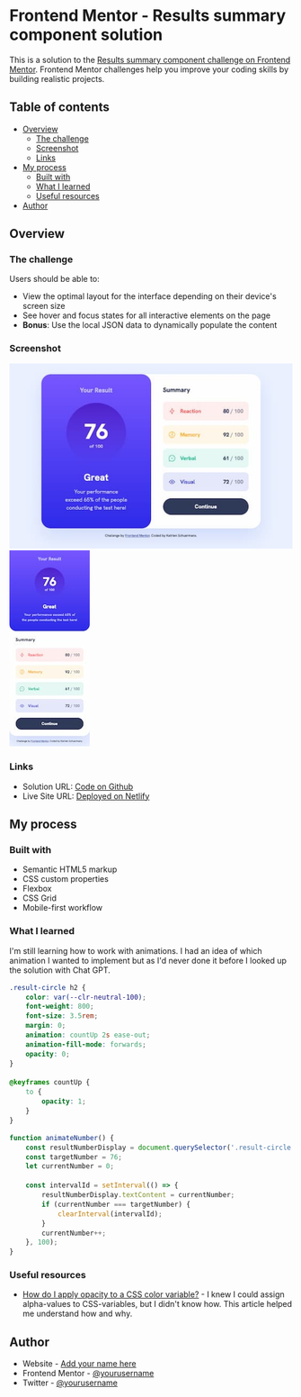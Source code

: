 # Frontend Mentor - Results summary component solution

This is a solution to the [Results summary component challenge on Frontend Mentor](https://www.frontendmentor.io/challenges/results-summary-component-CE_K6s0maV). Frontend Mentor challenges help you improve your coding skills by building realistic projects.

## Table of contents

- [Overview](#overview)
  - [The challenge](#the-challenge)
  - [Screenshot](#screenshot)
  - [Links](#links)
- [My process](#my-process)
  - [Built with](#built-with)
  - [What I learned](#what-i-learned)
  - [Useful resources](#useful-resources)
- [Author](#author)

## Overview

### The challenge

Users should be able to:

- View the optimal layout for the interface depending on their device's screen size
- See hover and focus states for all interactive elements on the page
- **Bonus**: Use the local JSON data to dynamically populate the content

### Screenshot

![](./screenshot-desktop.jpg)
![](./screenshot-mobile.jpg)

### Links

- Solution URL: [Code on Github](https://github.com/graficdoctor/fe-24-001-results-summary-component)
- Live Site URL: [Deployed on Netlify](https://grand-macaron-f3b01e.netlify.app/)

## My process

### Built with

- Semantic HTML5 markup
- CSS custom properties
- Flexbox
- CSS Grid
- Mobile-first workflow

### What I learned

I'm still learning how to work with animations. I had an idea of which animation I wanted to implement but as I'd never done it before I looked up the solution with Chat GPT.

```css
.result-circle h2 {
	color: var(--clr-neutral-100);
	font-weight: 800;
	font-size: 3.5rem;
	margin: 0;
	animation: countUp 2s ease-out;
	animation-fill-mode: forwards;
	opacity: 0;
}

@keyframes countUp {
	to {
		opacity: 1;
	}
}
```

```js
function animateNumber() {
	const resultNumberDisplay = document.querySelector('.result-circle h2');
	const targetNumber = 76;
	let currentNumber = 0;

	const intervalId = setInterval(() => {
		resultNumberDisplay.textContent = currentNumber;
		if (currentNumber === targetNumber) {
			clearInterval(intervalId);
		}
		currentNumber++;
	}, 100);
}
```

### Useful resources

- [How do I apply opacity to a CSS color variable?](https://stackoverflow.com/questions/40010597/how-do-i-apply-opacity-to-a-css-color-variable) - I knew I could assign alpha-values to CSS-variables, but I didn't know how. This article helped me understand how and why.

## Author

- Website - [Add your name here](https://www.katriens.be)
- Frontend Mentor - [@yourusername](https://www.frontendmentor.io/profile/graficdoctor)
- Twitter - [@yourusername](https://www.twitter.com/graficdoctor)
